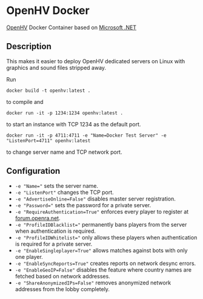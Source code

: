 # OpenHV Docker

[OpenHV](https://github.com/OpenHV/OpenHV) Docker Container based on [Microsoft .NET](https://hub.docker.com/_/microsoft-dotnet)

## Description

This makes it easier to deploy OpenHV dedicated servers on Linux with graphics and sound files stripped away.

Run

```
docker build -t openhv:latest .
```

to compile and

```
docker run -it -p 1234:1234 openhv:latest .
```

to start an instance with TCP 1234 as the default port.

```
docker run -it -p 4711:4711 -e "Name=Docker Test Server" -e "ListenPort=4711" openhv:latest
```

to change server name and TCP network port.

## Configuration

* `-e "Name="` sets the server name.
* `-e "ListenPort"` changes the TCP port.
* `-e "AdvertiseOnline=False"` disables master server registration.
* `-e "Password="` sets the password for a private server.
* `-e "RequireAuthentication=True"` enforces every player to register at [forum.openra.net](https://forum.openra.net).
* `-e "ProfileIDBlacklist="` permanently bans players from the server when authentication is required.
* `-e "ProfileIDWhitelist="` only allows these players when authentication is required for a private server.
* `-e "EnableSingleplayer=True"` allows matches against bots with only one player.
* `-e "EnableSyncReports=True"` creates reports on network desync errors.
* `-e "EnableGeoIP=False"` disables the feature where country names are fetched based on network addresses.
* `-e "ShareAnonymizedIPs=False"` removes anonymized network addresses from the lobby completely.
